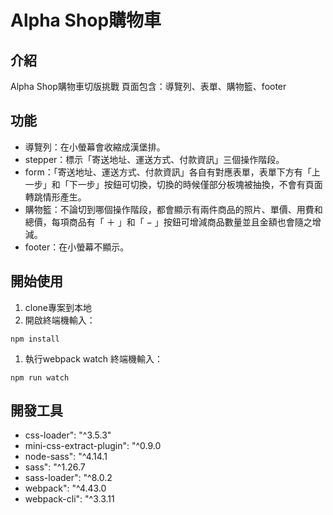 # Alpha Shop購物車
## 介紹
Alpha Shop購物車切版挑戰
頁面包含：導覽列、表單、購物籃、footer

## 功能
* 導覽列：在小螢幕會收縮成漢堡排。
* stepper：標示「寄送地址、運送方式、付款資訊」三個操作階段。
* form：「寄送地址、運送方式、付款資訊」各自有對應表單，表單下方有「上一步」和「下一步」按鈕可切換，切換的時候僅部分板塊被抽換，不會有頁面轉跳情形產生。
* 購物籃：不論切到哪個操作階段，都會顯示有兩件商品的照片、單價、用費和總價，每項商品有「 ＋ 」和「 − 」按鈕可增減商品數量並且金額也會隨之增減。
* footer：在小螢幕不顯示。

## 開始使用
1. clone專案到本地
1. 開啟終端機輸入：
```
npm install
```
1. 執行webpack watch 終端機輸入：
```
npm run watch
```

## 開發工具
* css-loader": "^3.5.3"
* mini-css-extract-plugin": "^0.9.0
* node-sass": "^4.14.1
* sass": "^1.26.7
* sass-loader": "^8.0.2
* webpack": "^4.43.0
* webpack-cli": "^3.3.11
